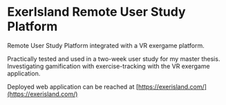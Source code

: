 # ExerIsland Remote User Study Platform

Remote User Study Platform integrated with a VR exergame platform.

Practically tested and used in a two-week user study for my master thesis. Investigating gamification with exercise-tracking with the VR exergame application.

Deployed web application can be reached at [https://exerisland.com/](https://exerisland.com/)
